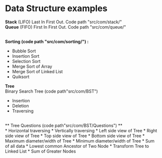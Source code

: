 # Data Structure examples<br/>

<b>Stack</b> (LIFO) Last In First Out. Code path "src/com/stack/" <br/>
<b/>Queue</b> (FIFO) First In First Out. Code path "src/com/queue/" <br/>
<br/>

<b>Sorting (code path "src/com/sorting/") :</b><br/>
* Bubble Sort <br/>
* Insertion Sort <br/>
* Selection Sort <br/>
* Merge Sort of Array <br/>
* Merge Sort of Linked List <br/>
* Quiksort <br/>

<b>Tree</b><br/>
Binary Search Tree (code path"src/com/BST")<br/>
* Insertion
* Deletion
* Traversing

<br/>
** Tree Questions (code path"src/com/BST/Questions") **<br/>
* Horizontal traversing
* Vertically traversing
* Left side view of Tree
* Right side view of Tree
* Top side view of Tree
* Bottom side view of Tree
* Maximum diameter/width of Tree
* Minimum diameter/width of Tree
* Sum of all data
* Lowest common Ancestor of Two Node
* Transform Tree to Linked List
* Sum of Greater Nodes








